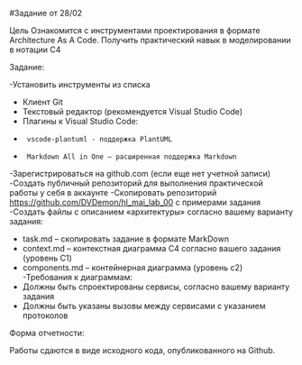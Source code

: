 #Задание от 28/02

Цель
Ознакомится с инструментами проектирования в формате Architecture As A Code. Получить практический навык в моделировании в нотации C4


Задание:

-Установить инструменты из списка
*  Клиент Git
*  Текстовый редактор (рекомендуется Visual Studio Code)
*  Плагины к Visual Studio Code:
*      vscode-plantuml - поддержка PlantUML
*      Markdown All in One – расширенная поддержка Markdown
-Зарегистрироваться на github.com (если еще нет учетной записи)
-Создать публичный репозиторий для выполнения практической работы у себя в аккаунте
-Скопировать репозиторий https://github.com/DVDemon/hl_mai_lab_00   с примерами задания
-Создать файлы с описанием «архитектуры» согласно вашему варианту задания:
*  task.md – скопировать задание в формате MarkDown
*  context.md – контекстная диаграмма C4 согласно вашего задания (уровень C1)
*  components.md – контейнерная диаграмма (уровень c2)
-Требования к диаграммам:
*  Должны быть спроектированы сервисы, согласно вашему варианту задания
*  Должны быть указаны вызовы между сервисами с указанием протоколов


Форма отчетности:

Работы сдаются в виде исходного кода, опубликованного на Github.
